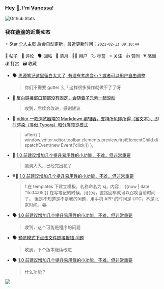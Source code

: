 ### Hey 👋, I'm [Vanessa](http://vanessa.b3log.org/)!

![Github Stats](https://github-readme-stats.vercel.app/api?username=Vanessa219&show_icons=true)

<!--events start -->

### 我在[链滴](https://ld246.com)的近期动态

⭐️ Star [个人主页](https://github.com/Vanessa219/Vanessa219) 后会自动更新，最近更新时间：`2021-02-13 08:10:44`

📝 帖子 &nbsp; 💬 评论 &nbsp; 🗣 回帖 &nbsp; 🌙 清月 &nbsp; 👨‍💻 用户 &nbsp; 🏷️ 标签 &nbsp; ⭐️ 关注 &nbsp; 👍 赞同 &nbsp; 💗 感谢 &nbsp; 💰 打赏 &nbsp; 🗃 收藏

* 🗣 [思源笔记这里留白太大了, 有没有考虑变小？或者可以用户自由调整](https://ld246.com/article/1612784109357/comment/1613015031444#comments)

  > 你们不需要 gutter 么？这样很多操作就做不了了呀
* 💬 [反向链接窗口顶部没有固定，会随着子元素一起滚动](https://ld246.com/article/1612971712604/comment/1612972113543#comments)

  > 收到，后续会改进，感谢建议
* 💬 [Vditor 一款浏览器端的 Markdown 编辑器，支持所见即所得（富文本）、即时渲染（类似 Typora）和分屏预览模式](https://ld246.com/article/1549638745630/comment/1612968619766#comments)

  > after() { window.vditor.vditor.toolbar.elements.preview.firstElementChild.dispatchEvent(new Event('click')) },
* 💬 [1.0 前建议增加几个提升易用性的小功能，不难，但非常重要](https://ld246.com/article/1612882104356/comment/1612926784999#comments)

  > 脑洞大大，已经完出花了
* 💗💬 [1.0 前建议增加几个提升易用性的小功能，不难，但非常重要](https://ld246.com/article/1612882104356/comment/1612923833091#comments)

  > 1.在 templates 下建立模板，名称命名为 sj，内容： {{now | date '15:04:05'}} 在写笔记的时候，用{{sj，直接回车就可以召唤当前时间了。 但是不知道是不是我的问题，用手机 APP 的时间是 UTC，不是北京时间。😂
* 🗣 [1.0 前建议增加几个提升易用性的小功能，不难，但非常重要](https://ld246.com/article/1612882104356/comment/1612923833091#comments)

  > 收到，这个可能是程序的问题
* 🗣 [预览模式下点击文件链接报错 问题](https://ld246.com/article/1612757715237/comment/1612887937574#comments)

  > 收到，下个版本继续改进
* 🗣 [1.0 前建议增加几个提升易用性的小功能，不难，但非常重要](https://ld246.com/article/1612882104356/comment/1612886170577#comments)

  > 什么功能？


<!--events end -->

<a title="Hits" target="_blank" href="https://github.com/Vanessa219/Vanessa219"><img src="https://hits.b3log.org/Vanessa219/Vanessa219.svg"></a>
